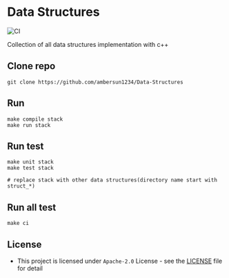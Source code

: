 # Data Structures
![CI](https://github.com/ambersun1234/Data-Structures/workflows/CI/badge.svg?branch=master)

Collection of all data structures implementation with c++

## Clone repo
```=1
git clone https://github.com/ambersun1234/Data-Structures
```

## Run
```=1
make compile stack
make run stack
```

## Run test
```=1
make unit stack
make test stack

# replace stack with other data structures(directory name start with struct_*)
```

## Run all test
```=1
make ci
```

## License
+ This project is licensed under `Apache-2.0` License - see the [LICENSE](./LICENSE) file for detail